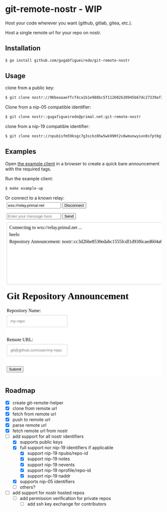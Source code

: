 # git-remote-nostr - WIP

Host your code wherever you want (github, gitlab, gitea, etc.). 

Host a single remote url for your repo on nostr.

## Installation

```sh
$ go install github.com/gugabfigueiredo/git-remote-nostr
```

## Usage

clone from a public key:
```sh
$ git clone nostr://96beaaaeffcf4ca1b1e988bc5f112602b20945b67dc27339af31bd0854bcbf47@relay.str/git-remote-nostr
```

Clone from a nip-05 compatible identifier:
```sh
$ git clone nostr::gugafigueiredo@primal.net:git-remote-nostr
```

clone from a nip-19 compatible identifier:
```sh
$ git clone nostr://npub1sfm59ksgc7g3sckz8hw5wk990t2v8wmunwysxn0sfpt8g7r0zezq6y46mp@relay.str/git-remote-nostr
```

## Examples

Open [the example client](examples/client.html) in a browser to create a quick bare announcement with the required tags.

Run the example client:
```sh
$ make example-up
```

Or connect to a known relay:
![2024-06-26_07-05.png](examples/2024-06-26_07-05.png)

## Roadmap

- [x] create git-remote-helper
- [x] clone from remote url
- [x] fetch from remote url
- [x] push to remote url
- [x] parse remote url
- [x] fetch remote url from nostr
- [ ] add support for all nostr identifiers
  - [x] supports public keys
  - [x] full support nor nip-19 identifiers if applicable
    - [x] support nip-19 npubs/repo-id
    - [x] support nip-19 notes
    - [x] support nip-19 nevents
    - [x] support nip-19 nprofile/repo-id
    - [x] support nip-19 naddr
  - [x] supports nip-05 identifiers
  - [ ] others?
- [ ] add support for nostr hosted repos
  - [ ] add permission verification for private repos
    - [ ] add ssh key exchange for contributors